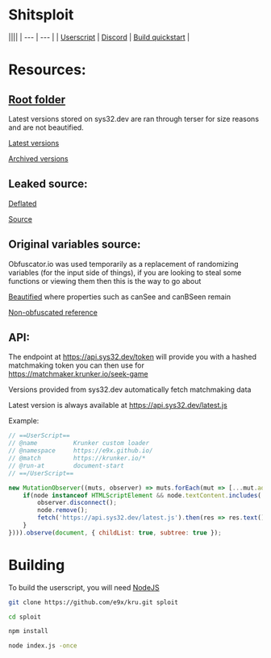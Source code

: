 # Shitsploit

||||
| --- | --- |
| [Userscript](https://greasyfork.org/en/scripts/421228-sploit/) | [Discord](inv) | [Build quickstart](#building) |

# Resources:

## [Root folder](https://mega.nz/folder/PAcjzaYb#ITVrn9P7-0kRurX3MU969w)

Latest versions stored on sys32.dev are ran through terser for size reasons and are not beautified.

[Latest versions](https://api.sys32.dev/data/)

[Archived versions](https://mega.nz/folder/eE9ghBzS#nw_TzAoWnK9Cz5Sry-lECw)

## Leaked source:

[Deflated](https://mega.nz/folder/OJEgjLIJ#YEyz7VsyyjauZarD8JLldg)

[Source](https://mega.nz/file/uMN0hRoA#iAktwPcSWg0uCEW1jSf7N8XZIIXKy9h-RB_MMFmzV04)

## Original variables source:

Obfuscator.io was used temporarily as a replacement of randomizing variables (for the input side of things), if you are looking to steal some functions or viewing them then this is the way to go about

[Beautified](https://mega.nz/file/vJF0XDwa#1fjDUjWyBmtwUU-dN28A1PQ37u9HCDFFz2NTlqm1Ab0) where properties such as canSee and canBSeen remain

[Non-obfuscated reference](https://mega.nz/file/uEVmALhZ#Vlb6A5hR8IotmKXNZ6MjBIkBoCaa3wZkBj0552ihE7Y)

## API:

The endpoint at https://api.sys32.dev/token will provide you with a hashed matchmaking token you can then use for https://matchmaker.krunker.io/seek-game

Versions provided from sys32.dev automatically fetch matchmaking data

Latest version is always available at https://api.sys32.dev/latest.js

Example:
```js
// ==UserScript==
// @name          Krunker custom loader
// @namespace     https://e9x.github.io/
// @match         https://krunker.io/*
// @run-at        document-start
// ==/UserScript==

new MutationObserver((muts, observer) => muts.forEach(mut => [...mut.addedNodes].forEach(node => {
	if(node instanceof HTMLScriptElement && node.textContent.includes('Yendis Entertainment')){
		observer.disconnect();
		node.remove();
		fetch('https://api.sys32.dev/latest.js').then(res => res.text()).then(vries => new Function(vries)());
	}
}))).observe(document, { childList: true, subtree: true });
```

# Building

To build the userscript, you will need [NodeJS](https://nodejs.org/en/download/)

```sh
git clone https://github.com/e9x/kru.git sploit

cd sploit

npm install

node index.js -once
```